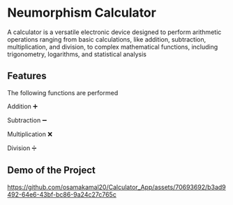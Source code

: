 # Neumorphism Calculator
A calculator is a versatile electronic device designed to perform arithmetic operations ranging from basic calculations, like addition, subtraction, multiplication, and division, to complex mathematical functions, including trigonometry, logarithms, and statistical analysis

## Features

The following functions are performed

Addition ➕ 

Subtraction ➖ 

Multiplication ❌ 

Division ➗

## Demo of the Project

https://github.com/osamakamal20/Calculator_App/assets/70693692/b3ad9492-64e6-43bf-bc86-9a24c27c765c


